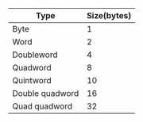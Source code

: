 |Type|Size(bytes)|
|---|---|
|Byte|1|
|Word|2|
|Doubleword|4|
|Quadword|8|
|Quintword|10|
|Double quadword|16|
|Quad quadword|32|
